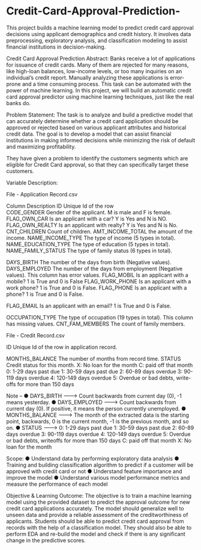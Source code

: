 # Credit-Card-Approval-Prediction-
This project builds a machine learning model to predict credit card approval decisions using applicant demographics and credit history. 
It involves data preprocessing, exploratory analysis, and classification modeling to assist financial institutions in decision-making.
 
Credit Card Approval Prediction
Abstract:
Banks receive a lot of applications for issuance of credit cards. Many of them are rejected for many reasons, like high-loan balances, low-income levels, or too many inquiries on an individual’s credit report. Manually analyzing these applications is error-prone and a time consuming process. This task can be automated with the power of machine learning. In this project, we will build an automatic credit card approval predictor using machine learning techniques, just like the real banks do. 
 
Problem Statement: 
The task is to analyze and build a predictive model that can accurately determine whether a credit card application should be approved or rejected based on various applicant attributes and historical credit data. The goal is to develop a model that can assist financial institutions in making informed decisions while minimizing the risk of default and maximizing profitability. 
 
They have given a problem to identify the customers segments which are eligible for Credit Card approval, so that they can specifically target these customers. 

Variable Description: 

File - Application Record.csv 
 
Column 	                                 Description 
 ID 	Unique Id of the row  
CODE_GENDER 	Gender of the applicant. M is male and F is female.  
FLAG_OWN_CAR	  Is an applicant with a car? Y is Yes and N is NO.
FLAG_OWN_REALTY 	Is an applicant with realty? Y is Yes and N is No. 
CNT_CHILDREN 	Count of children. 
AMT_INCOME_TOTAL 	the amount of the income. 
NAME_INCOME_TYPE 	The type of income (5 types in total). 
NAME_EDUCATION_TYPE 	The type of education (5 types in total). 
NAME_FAMILY_STATUS 	The type of family status (6 types in total). 
 
DAYS_BIRTH 	The number of the days from birth (Negative values). 
DAYS_EMPLOYED 	The number of the days from employment (Negative values). This column has error values. 
 FLAG_MOBIL 	Is an applicant with a mobile? 1 is True and 0 is False 
FLAG_WORK_PHONE 	Is an applicant with a work phone? 1 is True and 0 is False. 
FLAG_PHONE 	 Is an applicant with a phone? 1 is True and 0 is False. 
 
FLAG_EMAIL 	Is an applicant with an email? 1 is True and 0 is False.   
 
OCCUPATION_TYPE 	The type of occupation (19 types in total). This column has missing values. 
CNT_FAM_MEMBERS 	 The count of family members. 
 
File - Credit Record.csv 
 
ID 	Unique Id of the row in application record. 
 
MONTHS_BALANCE 	The number of months from record time. 
STATUS 	Credit status for this month. 
X: No loan for the month 
C: paid off that month 
0: 1-29 days past due 
1: 30-59 days past due 
2: 60-89 days overdue 
3: 90-119 days overdue 
4: 120-149 days overdue 
5: Overdue or bad debts, write-offs for more than 150 days 
 
Note – 
●	DAYS_BIRTH ---> Count backwards from current day (0), -1 means yesterday. 
●	DAYS_EMPLOYED ---> Count backwards from current day (0). If positive, it means the person currently unemployed. 
●	MONTHS_BALANCE ---> The month of the extracted data is the starting point, backwards, 0 is the current month, -1 is the previous month, and so on. 
●	STATUS ---> 0: 1-29 days past due 1: 30-59 days past due 2: 60-89 days overdue 3: 90-119 days overdue 4: 120-149 days overdue 5: Overdue or bad debts, writeoffs for more than 150 days C: paid off that month X: No loan for the month 
 

 
Scope: 
●	Understand data by performing exploratory data analysis 
●	Training and building classification algorithm to predict if a customer will be approved with credit card or not 
●	Understand feature importance and improve the model 
●	Understand various model performance metrics and measure the performance of each model 
 
   Objective & Learning Outcome: 
The objective is to train a machine learning model using the provided dataset to predict the approval outcome for new credit card applications accurately. The model should generalize well to unseen data and provide a reliable assessment of the creditworthiness of applicants. 
Students should be able to predict credit card approval from records with the help of a classification model. They should also be able to perform EDA and re-build the model and check if there is any significant change in the predictive scores. 
